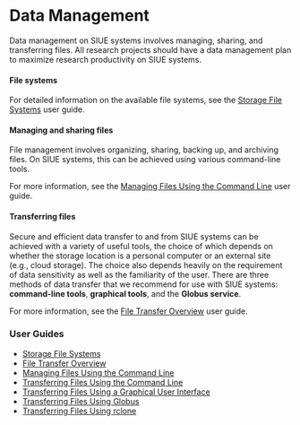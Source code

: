 # Data Management <!-- {docsify-ignore-all} -->
Data management on SIUE systems involves managing, sharing, and transferring files. All research projects should have a data management plan to maximize research productivity on SIUE systems.

#### File systems
For detailed information on the available file systems, see the [Storage File Systems](storage-file-systems.md) user guide.

#### Managing and sharing files
File management involves organizing, sharing, backing up, and archiving files. On SIUE systems, this can be achieved using various command-line tools.

For more information, see the [Managing Files Using the Command Line](manage-files-command-line.md) user guide.

#### Transferring files
Secure and efficient data transfer to and from SIUE systems can be achieved with a variety of useful tools, the choice of which depends on whether the storage location is a personal computer or an external site (e.g., cloud storage). The choice also depends heavily on the requirement of data sensitivity as well as the familiarity of the user. There are three methods of data transfer that we recommend for use with SIUE systems: **command-line tools**, **graphical tools**, and the **Globus service**.

For more information, see the [File Transfer Overview](file-transfer-overview.md) user guide.

### User Guides
- [Storage File Systems](storage-file-systems.md)
- [File Transfer Overview](file-transfer-overview.md)
- [Managing Files Using the Command Line](manage-files-command-line.md)
- [Transferring Files Using the Command Line](transfer-files-command-line.md)
- [Transferring Files Using a Graphical User Interface](transfer-files-gui.md)
- [Transferring Files Using Globus](transfer-files-globus.md)
- [Transferring Files Using rclone](transfer-files-rclone.md)
